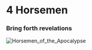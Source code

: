# 4 Horsemen
### Bring forth revelations

![Horsemen_of_the_Apocalypse](https://user-images.githubusercontent.com/90336486/132541192-0c60b0b5-53f3-4f70-92fe-16f52b306412.jpg)

